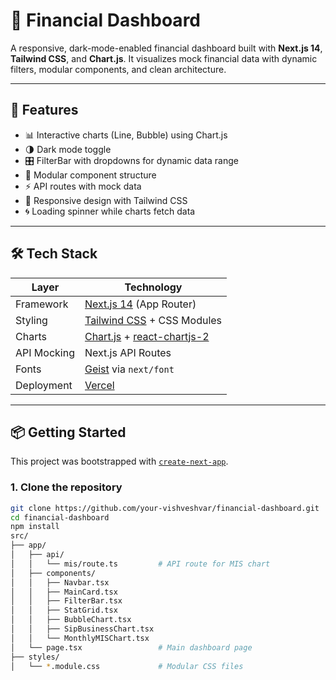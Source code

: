 # 💸 Financial Dashboard

A responsive, dark-mode-enabled financial dashboard built with **Next.js 14**, **Tailwind CSS**, and **Chart.js**. It visualizes mock financial data with dynamic filters, modular components, and clean architecture.

---

## 🚀 Features

- 📊 Interactive charts (Line, Bubble) using Chart.js
- 🌗 Dark mode toggle
- 🎛️ FilterBar with dropdowns for dynamic data range
- 🧩 Modular component structure
- ⚡ API routes with mock data
- 🎨 Responsive design with Tailwind CSS
- 🌀 Loading spinner while charts fetch data

---

## 🛠️ Tech Stack

| Layer         | Technology                |
|--------------|---------------------------|
| Framework     | [Next.js 14](https://nextjs.org) (App Router) |
| Styling       | [Tailwind CSS](https://tailwindcss.com) + CSS Modules |
| Charts        | [Chart.js](https://www.chartjs.org/) + [react-chartjs-2](https://react-chartjs-2.js.org/) |
| API Mocking   | Next.js API Routes        |
| Fonts         | [Geist](https://vercel.com/font) via `next/font` |
| Deployment    | [Vercel](https://vercel.com) |

---

## 📦 Getting Started

This project was bootstrapped with [`create-next-app`](https://nextjs.org/docs/app/api-reference/cli/create-next-app).

### 1. Clone the repository

```bash
git clone https://github.com/your-vishveshvar/financial-dashboard.git
cd financial-dashboard
npm install
src/
├── app/
│   ├── api/
│   │   └── mis/route.ts         # API route for MIS chart
│   ├── components/
│   │   ├── Navbar.tsx
│   │   ├── MainCard.tsx
│   │   ├── FilterBar.tsx
│   │   ├── StatGrid.tsx
│   │   ├── BubbleChart.tsx
│   │   ├── SipBusinessChart.tsx
│   │   └── MonthlyMISChart.tsx
│   └── page.tsx                 # Main dashboard page
├── styles/
│   └── *.module.css             # Modular CSS files